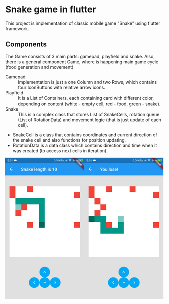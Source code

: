 # Snake game in flutter

This project is implementation of classic mobile game "Snake" using flutter framework.

## Components

The Game consists of 3 main parts: gamepad, playfield and snake. Also, there is a general component Game, where is happening main game cycle (food generation and movement)

<dl>
  <dt>Gamepad</dt>
  <dd>Implementation is just a one Column and two Rows, which contains four IconButtons with relative arrow icons.</dd>
  
  <dt>Playfield</dt>
  <dd>It is a List of Containers, each containing card with different color, depending on content (white - empty cell, red - food, green - snake).</dd>
  
  <dt>Snake</dt>
  <dd>This is a complex class that stores List of SnakeCells, rotation queue (List of RotationData) and movement logic (that is just update of each cell).</dd>
  
  <ul>
    <li>SnakeCell is a class that contains coordinates and current direction of the snake cell and also functions for position updating.</li>
    <li>RotationData is a data class which contains direction and time when it was created (to access next cells in iteration).</li>
  </ul>
</dl>

<div style="display:flex; justify-content: center">
  <img src="/screenshots/game.png" alt="start menu" height="450"/>
  <img src="/screenshots/loss.png" alt="start menu" height="450"/>
</div>
